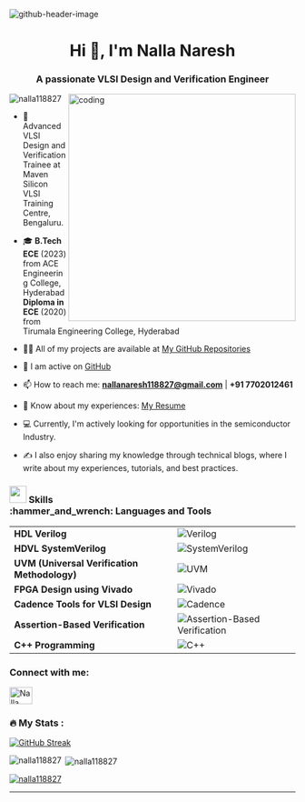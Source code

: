 ![github-header-image](https://github.com/user-attachments/assets/5b8a8774-9fc7-44c1-a762-a2a70fc61834)
<h1 align="center">Hi 👋, I'm Nalla Naresh</h1>
<h3 align="center">A passionate VLSI Design and Verification Engineer</h3>

<img align="right" alt="coding" width="400" src="https://th.bing.com/th/id/OIP.Zh6DsQ5mkY6CDSoacW0HxAHaEK?w=1280&h=720&rs=1&pid=ImgDetMain.jpg">

<p align="left"> <img src="https://komarev.com/ghpvc/?username=nalla118827&label=Profile%20views&color=0e75b6&style=flat" alt="nalla118827" /> </p>



- 🌱 Advanced VLSI Design and Verification Trainee at Maven Silicon VLSI Training Centre, Bengaluru.

- 🎓 **B.Tech ECE** (2023) from ACE Engineering College, Hyderabad
     <br>**Diploma in ECE** (2020) from Tirumala Engineering College, Hyderabad

- 👨‍💻 All of my projects are available at [My GitHub Repositories](https://github.com/Nalla118827?tab=repositories)

- 📝 I am active on [GitHub](https://github.com/nalla118827)

- 📫 How to reach me: **nallanaresh118827@gmail.com** | **+91 7702012461**

- 📄 Know about my experiences: [My Resume](https://drive.google.com/file/d/1TpRztv18fimm5k3jW1JyagL3XJJB5Jxr/view?usp=drive_link)

- 💻 Currently, I'm actively looking for opportunities in the semiconductor Industry.

- ✍️ I also enjoy sharing my knowledge through technical blogs, where I write about my experiences, tutorials, and best practices.

<h3 align="left">
  <img src="https://img.icons8.com/external-flaticons-flat-flat-icons/64/000000/external-skills-recruitment-agency-flaticons-flat-flat-icons.png" width="30" height="30"/>
  Skills <br>
 :hammer_and_wrench: Languages and Tools 
</h3>

<table>
  <tr>
    <td><strong>HDL Verilog</strong></td>
    <td><img src="https://img.icons8.com/color/48/000000/verilog.png" alt="Verilog"></td>
  </tr>
  <tr>
    <td><strong>HDVL SystemVerilog</strong></td>
    <td><img src="https://img.icons8.com/color/48/000000/system-verilog.png" alt="SystemVerilog"></td>
  </tr>
  <tr>
    <td><strong>UVM (Universal Verification Methodology)</strong></td>
    <td><img src="https://img.icons8.com/color/48/000000/uvm.png" alt="UVM"></td>
  </tr>
  <tr>
    <td><strong>FPGA Design using Vivado</strong></td>
    <td><img src="https://img.icons8.com/color/48/000000/vivado.png" alt="Vivado"></td>
  </tr>
  <tr>
    <td><strong>Cadence Tools for VLSI Design</strong></td>
    <td><img src="https://img.icons8.com/color/48/000000/cadence.png" alt="Cadence"></td>
  </tr>
  <tr>
    <td><strong>Assertion-Based Verification</strong></td>
    <td><img src="https://img.icons8.com/color/48/000000/assertion.png" alt="Assertion-Based Verification"></td>
  </tr>
  <tr>
    <td><strong>C++ Programming</strong></td>
    <td><img src="https://img.icons8.com/color/48/000000/c-plus-plus-logo.png" alt="C++"></td>
  </tr>
</table>

<h3 align="left">Connect with me:</h3>
<p align="left">
  <a href="https://www.linkedin.com/in/nalla-naresh/" target="blank">
    <img align="center" src="https://raw.githubusercontent.com/rahuldkjain/github-profile-readme-generator/master/src/images/icons/Social/linked-in-alt.svg" alt="Nalla Naresh LinkedIn" height="30" width="40" />
  </a>
</p>

### :fire: My Stats :
[![GitHub Streak](http://github-readme-streak-stats.herokuapp.com?user=your-GitHub-username&theme=dark&background=000000)](https://git.io/streak-stats)


<p><img align="left" src="https://github-readme-stats.vercel.app/api/top-langs?username=nalla118827&show_icons=true&locale=en&layout=compact" alt="nalla118827" /></p>

<p>&nbsp;<img align="center" src="https://github-readme-stats.vercel.app/api?username=nalla118827&show_icons=true&locale=en" alt="nalla118827" /></p>

<p align="left"> 
  <a href="https://github.com/ryo-ma/github-profile-trophy">
    <img src="https://github-profile-trophy.vercel.app/?username=nalla118827" alt="nalla118827" />
  </a> 
</p>

---

